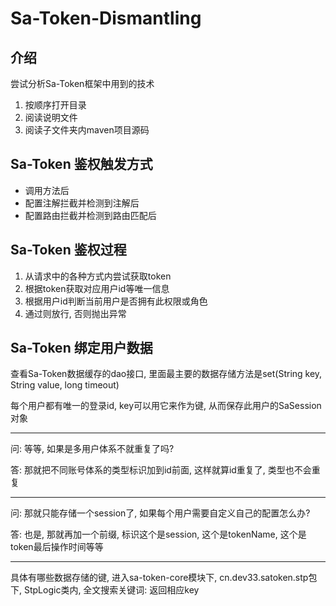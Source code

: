 # Sa-Token-Dismantling

## 介绍
尝试分析Sa-Token框架中用到的技术
1. 按顺序打开目录
2. 阅读说明文件
3. 阅读子文件夹内maven项目源码

## Sa-Token 鉴权触发方式
- 调用方法后
- 配置注解拦截并检测到注解后
- 配置路由拦截并检测到路由匹配后

## Sa-Token 鉴权过程
1. 从请求中的各种方式内尝试获取token
2. 根据token获取对应用户id等唯一信息
3. 根据用户id判断当前用户是否拥有此权限或角色
4. 通过则放行, 否则抛出异常

## Sa-Token 绑定用户数据
查看Sa-Token数据缓存的dao接口, 里面最主要的数据存储方法是set(String key, String value, long timeout)

每个用户都有唯一的登录id, key可以用它来作为键, 从而保存此用户的SaSession对象

---

问: 等等, 如果是多用户体系不就重复了吗?

答: 那就把不同账号体系的类型标识加到id前面, 这样就算id重复了, 类型也不会重复

---

问: 那就只能存储一个session了, 如果每个用户需要自定义自己的配置怎么办?

答: 也是, 那就再加一个前缀, 标识这个是session, 这个是tokenName, 这个是token最后操作时间等等

---

具体有哪些数据存储的键, 进入sa-token-core模块下, cn.dev33.satoken.stp包下, StpLogic类内, 全文搜索关键词: 返回相应key

